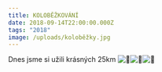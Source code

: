 ```yaml
---
title: KOLOBĚŽKOVÁNÍ
date: 2018-09-14T22:00:00.000Z
tags: "2018"
image: /uploads/koloběžky.jpg
---
```

Dnes jsme si užili krásných 25km ![🐾](https://static.xx.fbcdn.net/images/emoji.php/v9/tde/1/16/1f43e.png)![🛴](https://static.xx.fbcdn.net/images/emoji.php/v9/t5c/1/16/1f6f4.png)![👣](https://static.xx.fbcdn.net/images/emoji.php/v9/t89/1/16/1f463.png)